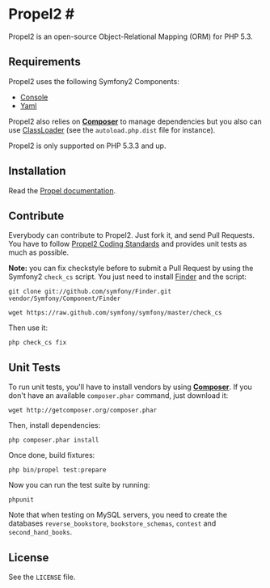 # Propel2 #

Propel2 is an open-source Object-Relational Mapping (ORM) for PHP 5.3.


## Requirements ##

Propel2 uses the following Symfony2 Components:

* [Console](https://github.com/symfony/Console)
* [Yaml](https://github.com/symfony/Yaml)

Propel2 also relies on [**Composer**](https://github.com/composer/composer) to manage dependencies but you
also can use [ClassLoader](https://github.com/symfony/ClassLoader) (see the `autoload.php.dist` file for instance).

Propel2 is only supported on PHP 5.3.3 and up.


## Installation ##

Read the [Propel documentation](http://www.propelorm.org/).


## Contribute ##

Everybody can contribute to Propel2. Just fork it, and send Pull Requests.
You have to follow [Propel2 Coding Standards](https://github.com/propelorm/Propel2/wiki/Coding-Standards) and provides unit tests as much as possible.

**Note:** you can fix checkstyle before to submit a Pull Request by using the Symfony2 `check_cs` script.
You just need to install [Finder](http://github.com/symfony/Finder) and the script:

    git clone git://github.com/symfony/Finder.git vendor/Symfony/Component/Finder

    wget https://raw.github.com/symfony/symfony/master/check_cs

Then use it:

    php check_cs fix


## Unit Tests ##

To run unit tests, you'll have to install vendors by using [**Composer**](https://github.com/composer/composer).
If you don't have an available `composer.phar` command, just download it:

    wget http://getcomposer.org/composer.phar

Then, install dependencies:

    php composer.phar install

Once done, build fixtures:

    php bin/propel test:prepare

Now you can run the test suite by running:

    phpunit
    
Note that when testing on MySQL servers, you need to create the databases `reverse_bookstore`, `bookstore_schemas`, `contest` and `second_hand_books`.

## License ##

See the `LICENSE` file.